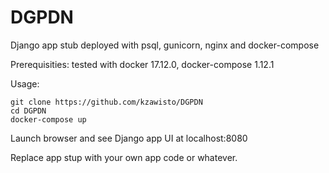 # DGPDN
Django app stub deployed with psql, gunicorn, nginx and docker-compose

Prerequisities:
tested with docker 17.12.0, docker-compose 1.12.1

Usage:

```
git clone https://github.com/kzawisto/DGPDN
cd DGPDN
docker-compose up
```
Launch browser and see Django app UI at localhost:8080

Replace app stup with your own app code or whatever.
